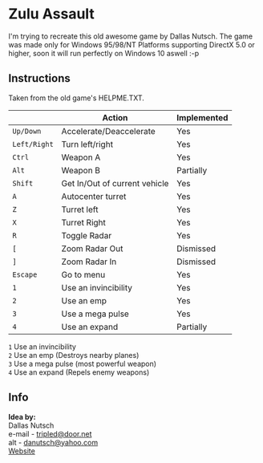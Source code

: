 # Zulu Assault
I'm trying to recreate this old awesome game by Dallas Nutsch.
The game was made only for Windows 95/98/NT Platforms supporting DirectX 5.0 or higher, soon it will run perfectly on Windows 10 aswell :-p

## Instructions

Taken from the old game's HELPME.TXT.

|     |Action|Implemented|
|-----|------|-----------|
|`Up/Down` |Accelerate/Deaccelerate|Yes|
|`Left/Right`|Turn left/right|Yes|
|`Ctrl`|Weapon A|Yes|
|`Alt`|Weapon B|Partially|
|`Shift`|Get In/Out of current vehicle|Yes|
|`A`|Autocenter turret|Yes|
|`Z`|Turret left|Yes|
|`X`|Turret Right|Yes|
|`R`|Toggle Radar|Yes|
|`[` |Zoom Radar Out|Dismissed|
|`]`|Zoom Radar In|Dismissed|
|`Escape`|Go to menu|Yes|
|`1`|Use an invincibility  |Yes|
|`2`|Use an emp|Yes|
|`3`|Use a mega pulse|Yes|
|`4`|Use an expand |Partially|

`1` Use an invincibility  
`2` Use an emp (Destroys nearby planes)  
`3` Use a mega pulse (most powerful weapon)  
`4` Use an expand (Repels enemy weapons)

## Info
**Idea by:**  
Dallas Nutsch  
 e-mail - tripled@door.net  
 alt    - danutsch@yahoo.com  
[Website](www.door.net/arrowhead)
